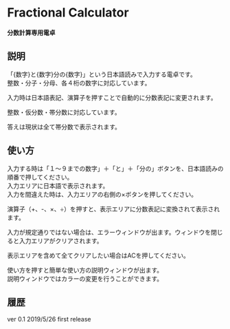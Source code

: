 # Fractional Calculator

**分数計算専用電卓**

## 説明

「{数字}と{数字}分の{数字}」という日本語読みで入力する電卓です。  
整数・分子・分母、各４桁の数字に対応しています。

入力時は日本語表記、演算子を押すことで自動的に分数表記に変更されます。

整数・仮分数・帯分数に対応しています。

答えは現状は全て帯分数で表示されます。

## 使い方

入力する時は「１〜９までの数字」＋「と」＋「分の」ボタンを、日本語読みの順番で押してください。  
入力エリアに日本語で表示されます。  
入力を間違えた時は、入力エリアの右側の×ボタンを押してください。

演算子（+、-、×、÷）を押すと、表示エリアに分数表記に変換されて表示されます。

入力が規定通りではない場合は、エラーウィンドウが出ます。ウィンドウを閉じると入力エリアがクリアされます。

表示エリアを含めて全てクリアしたい場合はACを押してください。

使い方を押すと簡単な使い方の説明ウィンドウが出ます。  
説明ウィンドウではカラーの変更を行うことができます。


## 履歴

ver 0.1 2019/5/26 first release
